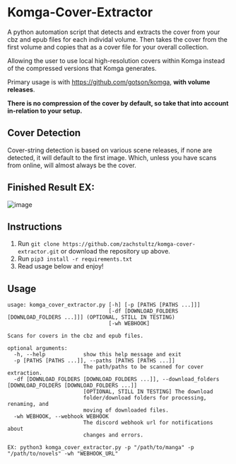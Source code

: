 # Komga-Cover-Extractor
A python automation script that detects and extracts the cover from your cbz and epub files for each individal volume. 
Then takes the cover from the first volume and copies that as a cover file for your overall collection.

Allowing the user to use local high-resolution covers within Komga instead of the compressed versions that Komga generates.

Primary usage is with https://github.com/gotson/komga, **with volume releases**.

**There is no compression of the cover by default, so take that into account in-relation to your setup.**

## Cover Detection
Cover-string detection is based on various scene releases, if none are detected, it will default to the first image. Which, unless you have scans from online, will almost always be the cover.

## Finished Result EX:
![image](https://user-images.githubusercontent.com/8385256/152403016-90660098-0b04-4178-babd-87e56ff1b390.png)

## Instructions
1. Run ```git clone https://github.com/zachstultz/komga-cover-extractor.git``` or download the repository up above.
2. Run ```pip3 install -r requirements.txt```
3. Read usage below and enjoy!

## Usage
```
usage: komga_cover_extractor.py [-h] [-p [PATHS [PATHS ...]]]
                                [-df [DOWNLOAD_FOLDERS [DOWNLOAD_FOLDERS ...]]] (OPTIONAL, STILL IN TESTING)
                                [-wh WEBHOOK]

Scans for covers in the cbz and epub files.

optional arguments:
  -h, --help            show this help message and exit
  -p [PATHS [PATHS ...]], --paths [PATHS [PATHS ...]]
                        The path/paths to be scanned for cover extraction.
  -df [DOWNLOAD_FOLDERS [DOWNLOAD_FOLDERS ...]], --download_folders [DOWNLOAD_FOLDERS [DOWNLOAD_FOLDERS ...]]
                        [OPTIONAL, STILL IN TESTING] The download
                        folder/download folders for processing, renaming, and
                        moving of downloaded files.
  -wh WEBHOOK, --webhook WEBHOOK
                        The discord webhook url for notifications about
                        changes and errors.
```
```EX: python3 komga_cover_extractor.py -p "/path/to/manga" -p "/path/to/novels" -wh "WEBHOOK_URL"```
